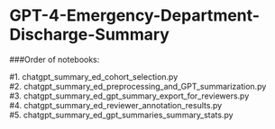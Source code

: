 # GPT-4-Emergency-Department-Discharge-Summary

###Order of notebooks:  

#1. chatgpt_summary_ed_cohort_selection.py  
#2. chatgpt_summary_ed_preprocessing_and_GPT_summarization.py  
#3. chatgpt_summary_ed_gpt_summary_export_for_reviewers.py  
#4. chatgpt_summary_ed_reviewer_annotation_results.py  
#5. chatgpt_summary_ed_gpt_summaries_summary_stats.py  
